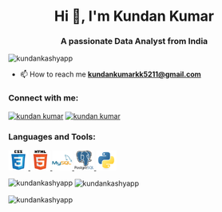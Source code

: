 
<h1 align="center">Hi 👋, I'm Kundan Kumar</h1>
<h3 align="center">A passionate Data Analyst from India</h3>


<p align="left"> <img src="https://komarev.com/ghpvc/?username=kundankashyapp&label=Profile%20views&color=0e75b6&style=flat" alt="kundankashyapp" /> </p>

- 📫 How to reach me **kundankumarkk5211@gmail.com**

<h3 align="left">Connect with me:</h3>
<p align="left">
<a href="https://linkedin.com/in/kundan kumar" target="blank"><img align="center" src="https://raw.githubusercontent.com/rahuldkjain/github-profile-readme-generator/master/src/images/icons/Social/linked-in-alt.svg" alt="kundan kumar" height="30" width="40" /></a>
<a href="https://www.hackerrank.com/kundan kumar" target="blank"><img align="center" src="https://raw.githubusercontent.com/rahuldkjain/github-profile-readme-generator/master/src/images/icons/Social/hackerrank.svg" alt="kundan kumar" height="30" width="40" /></a>
</p>

<h3 align="left">Languages and Tools:</h3>
<p align="left"> <a href="https://www.w3schools.com/css/" target="_blank" rel="noreferrer"> <img src="https://raw.githubusercontent.com/devicons/devicon/master/icons/css3/css3-original-wordmark.svg" alt="css3" width="40" height="40"/> </a> <a href="https://www.w3.org/html/" target="_blank" rel="noreferrer"> <img src="https://raw.githubusercontent.com/devicons/devicon/master/icons/html5/html5-original-wordmark.svg" alt="html5" width="40" height="40"/> </a> <a href="https://www.mysql.com/" target="_blank" rel="noreferrer"> <img src="https://raw.githubusercontent.com/devicons/devicon/master/icons/mysql/mysql-original-wordmark.svg" alt="mysql" width="40" height="40"/> </a> <a href="https://www.postgresql.org" target="_blank" rel="noreferrer"> <img src="https://raw.githubusercontent.com/devicons/devicon/master/icons/postgresql/postgresql-original-wordmark.svg" alt="postgresql" width="40" height="40"/> </a> <a href="https://www.python.org" target="_blank" rel="noreferrer"> <img src="https://raw.githubusercontent.com/devicons/devicon/master/icons/python/python-original.svg" alt="python" width="40" height="40"/> </a> </p>

<p><img align="left" src="https://github-readme-stats.vercel.app/api/top-langs?username=kundankashyapp&show_icons=true&locale=en&layout=compact" alt="kundankashyapp" /></p>

<p>&nbsp;<img align="center" src="https://github-readme-stats.vercel.app/api?username=kundankashyapp&show_icons=true&locale=en" alt="kundankashyapp" /></p>

<p><img align="center" src="https://github-readme-streak-stats.herokuapp.com/?user=kundankashyapp&" alt="kundankashyapp" /></p>
